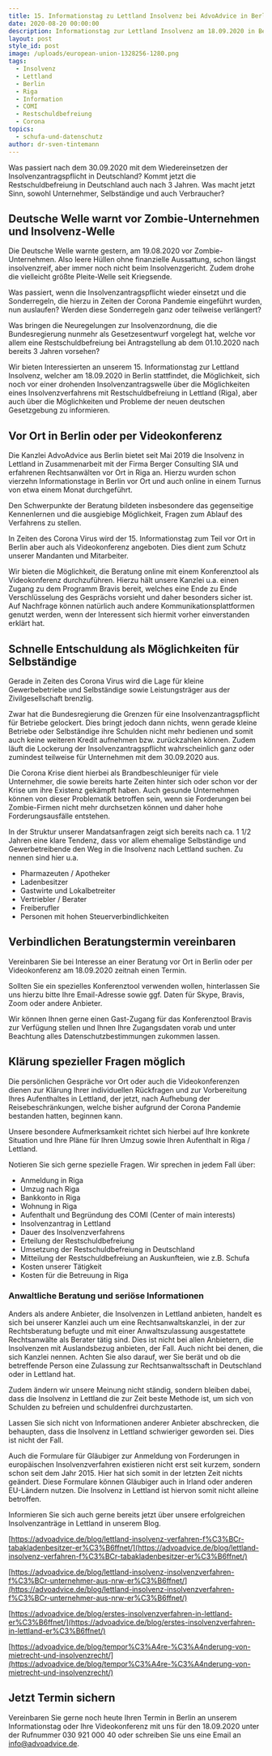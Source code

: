 ```yaml
---
title: 15. Informationstag zu Lettland Insolvenz bei AdvoAdvice in Berlin
date: 2020-08-20 00:00:00
description: Informationstag zur Lettland Insolvenz am 18.09.2020 in Berlin bei AdvoAdvice.
layout: post
style_id: post
image: /uploads/european-union-1328256-1280.png
tags:
  - Insolvenz
  - Lettland
  - Berlin
  - Riga
  - Information
  - COMI
  - Restschuldbefreiung
  - Corona
topics:
  - schufa-und-datenschutz
author: dr-sven-tintemann
---
```


Was passiert nach dem 30.09.2020 mit dem Wiedereinsetzen der Insolvenzantragspflicht in Deutschland? Kommt jetzt die Restschuldbefreiung in Deutschland auch nach 3 Jahren. Was macht jetzt Sinn, sowohl Unternehmer, Selbständige und auch Verbraucher?

## Deutsche Welle warnt vor Zombie-Unternehmen und Insolvenz-Welle

Die Deutsche Welle warnte gestern, am 19.08.2020 vor Zombie-Unternehmen. Also leere Hüllen ohne finanzielle Aussattung, schon längst insolvenzreif, aber immer noch nicht beim Insolvenzgericht. Zudem drohe die vielleicht grö&szlig;te Pleite-Welle seit Kriegsende.

Was passiert, wenn die Insolvenzantragspflicht wieder einsetzt und die Sonderregeln, die hierzu in Zeiten der Corona Pandemie eingeführt wurden, nun auslaufen? Werden diese Sonderregeln ganz oder teilweise verlängert?&nbsp;

Was bringen die Neuregelungen zur Insolvenzordnung, die die Bundesregierung nunmehr als Gesetzesentwurf vorgelegt hat, welche vor allem eine Restschuldbefreiung bei Antragstellung ab dem 01.10.2020 nach bereits 3 Jahren vorsehen?

Wir bieten Interessierten an unserem 15. Informationstag zur Lettland Insolvenz, welcher am 18.09.2020 in Berlin stattfindet, die Möglichkeit, sich noch vor einer drohenden Insolvenzantragswelle über die Möglichkeiten eines Insolvenzverfahrens mit Restschuldbefreiung in Lettland (Riga), aber auch über die Möglichkeiten und Probleme der neuen deutschen Gesetzgebung zu informieren.&nbsp;

## Vor Ort in Berlin oder per Videokonferenz&nbsp;

Die Kanzlei AdvoAdvice aus Berlin bietet seit Mai 2019 die Insolvenz in Lettland in Zusammenarbeit mit der Firma Berger Consulting SIA und erfahrenen Rechtsanwälten vor Ort in Riga an. Hierzu wurden schon vierzehn Informationstage in Berlin vor Ort und auch online in einem Turnus von etwa einem Monat durchgeführt.&nbsp;

Den Schwerpunkte der Beratung bildeten insbesondere das gegenseitige Kennenlernen und die ausgiebige Möglichkeit, Fragen zum Ablauf des Verfahrens zu stellen.

In Zeiten des Corona Virus wird der 15. Informationstag zum Teil vor Ort in Berlin aber auch als Videokonferenz angeboten. Dies dient zum Schutz unserer Mandanten und Mitarbeiter.&nbsp;

Wir bieten die Möglichkeit, die Beratung online mit einem Konferenztool als Videokonferenz durchzuführen. Hierzu hält unsere Kanzlei u.a. einen Zugang zu dem Programm Bravis bereit, welches eine Ende zu Ende Verschlüsselung des Gesprächs vorsieht und daher besonders sicher ist. Auf Nachfrage können natürlich auch andere Kommunikationsplattformen genutzt werden, wenn der Interessent sich hiermit vorher einverstanden erklärt hat.&nbsp;

## Schnelle Entschuldung als Möglichkeiten für Selbständige&nbsp;

Gerade in Zeiten des Corona Virus wird die Lage für kleine Gewerbebetriebe und Selbständige sowie Leistungsträger aus der Zivilgesellschaft brenzlig.

Zwar hat die Bundesregierung die Grenzen für eine Insolvenzantragspflicht für Betriebe gelockert. Dies bringt jedoch dann nichts, wenn gerade kleine Betriebe oder Selbständige ihre Schulden nicht mehr bedienen und somit auch keine weiteren Kredit aufnehmen bzw. zurückzahlen können. Zudem läuft die Lockerung der Insolvenzantragspflicht wahrscheinlich ganz oder zumindest teilweise für Unternehmen mit dem 30.09.2020 aus.&nbsp;

Die Corona Krise dient hierbei als Brandbeschleuniger für viele Unternehmer, die sowie bereits harte Zeiten hinter sich oder schon vor der Krise um ihre Existenz gekämpft haben. Auch gesunde Unternehmen können von dieser Problematik betroffen sein, wenn sie Forderungen bei Zombie-Firmen nicht mehr durchsetzen können und daher hohe Forderungsausfälle entstehen.&nbsp;

In der Struktur unserer Mandatsanfragen zeigt sich bereits nach ca. 1 1/2 Jahren eine klare Tendenz, dass vor allem ehemalige Selbständige und Gewerbetreibende den Weg in die Insolvenz nach Lettland suchen. Zu nennen sind hier u.a.

* Pharmazeuten / Apotheker
* Ladenbesitzer
* Gastwirte und Lokalbetreiter
* Vertriebler / Berater
* Freiberufler
* Personen mit hohen Steuerverbindlichkeiten

## Verbindlichen Beratungstermin vereinbaren

Vereinbaren Sie bei Interesse an einer Beratung vor Ort in Berlin oder per Videokonferenz am 18.09.2020 zeitnah einen Termin.&nbsp;

Sollten Sie ein spezielles Konferenztool verwenden wollen, hinterlassen Sie uns hierzu bitte Ihre Email-Adresse sowie ggf. Daten für Skype, Bravis, Zoom oder andere Anbieter.

Wir können Ihnen gerne einen Gast-Zugang für das Konferenztool Bravis zur Verfügung stellen und Ihnen Ihre Zugangsdaten vorab und unter Beachtung alles Datenschutzbestimmungen zukommen lassen.&nbsp;

## Klärung spezieller Fragen möglich

Die persönlichen Gespräche vor Ort oder auch die Videokonferenzen dienen zur Klärung Ihrer individuellen Rückfragen und zur Vorbereitung Ihres Aufenthaltes in Lettland, der jetzt, nach Aufhebung der Reisebeschränkungen, welche bisher aufgrund der Corona Pandemie bestanden hatten, beginnen kann.&nbsp;

Unsere besondere Aufmerksamkeit richtet sich hierbei auf Ihre konkrete Situation und Ihre Pläne für Ihren Umzug sowie Ihren Aufenthalt in Riga / Lettland.

Notieren Sie sich gerne spezielle Fragen. Wir sprechen in jedem Fall über:

* Anmeldung in Riga
* Umzug nach Riga
* Bankkonto in Riga
* Wohnung in Riga
* Aufenthalt und Begründung des COMI (Center of main interests)
* Insolvenzantrag in Lettland
* Dauer des Insolvenzverfahrens
* Erteilung der Restschuldbefreiung
* Umsetzung der Restschuldbefreiung in Deutschland
* Mitteilung der Restschuldbefreiung an Auskunfteien, wie z.B. Schufa
* Kosten unserer Tätigkeit
* Kosten für die Betreuung in Riga

### Anwaltliche Beratung und seriöse Informationen

Anders als andere Anbieter, die Insolvenzen in Lettland anbieten, handelt es sich bei unserer Kanzlei auch um eine Rechtsanwaltskanzlei, in der zur Rechtsberatung befugte und mit einer Anwaltszulassung ausgestattete Rechtsanwälte als Berater tätig sind. Dies ist nicht bei allen Anbietern, die Insolvenzen mit Auslandsbezug anbieten, der Fall. Auch nicht bei denen, die sich Kanzlei nennen. Achten Sie also darauf, wer Sie berät und ob die betreffende Person eine Zulassung zur Rechtsanwaltsschaft in Deutschland oder in Lettland hat.&nbsp;

Zudem ändern wir unsere Meinung nicht ständig, sondern bleiben dabei, dass die Insolvenz in Lettland die zur Zeit beste Methode ist, um sich von Schulden zu befreien und schuldenfrei durchzustarten.&nbsp;

Lassen Sie sich nicht von Informationen anderer Anbieter abschrecken, die behaupten, dass die Insolvenz in Lettland schwieriger geworden sei. Dies ist nicht der Fall.

Auch die Formulare für Gläubiger zur Anmeldung von Forderungen in europäischen Insolvenzverfahren existieren nicht erst seit kurzem, sondern schon seit dem Jahr 2015. Hier hat sich somit in der letzten Zeit nichts geändert. Diese Formulare können Gläubiger auch in Irland oder anderen EU-Ländern nutzen. Die Insolvenz in Lettland ist hiervon somit nicht alleine betroffen.&nbsp;

Informieren Sie sich auch gerne bereits jetzt über unsere erfolgreichen&nbsp; Insolvenzanträge in Lettland in unserem Blog.

[https://advoadvice.de/blog/lettland-insolvenz-verfahren-f%C3%BCr-tabakladenbesitzer-er%C3%B6ffnet/](https://advoadvice.de/blog/lettland-insolvenz-verfahren-f%C3%BCr-tabakladenbesitzer-er%C3%B6ffnet/)

[https://advoadvice.de/blog/lettland-insolvenz-insolvenzverfahren-f%C3%BCr-unternehmer-aus-nrw-er%C3%B6ffnet/](https://advoadvice.de/blog/lettland-insolvenz-insolvenzverfahren-f%C3%BCr-unternehmer-aus-nrw-er%C3%B6ffnet/)

[https://advoadvice.de/blog/erstes-insolvenzverfahren-in-lettland-er%C3%B6ffnet/](https://advoadvice.de/blog/erstes-insolvenzverfahren-in-lettland-er%C3%B6ffnet/)

[https://advoadvice.de/blog/tempor%C3%A4re-%C3%A4nderung-von-mietrecht-und-insolvenzrecht/](https://advoadvice.de/blog/tempor%C3%A4re-%C3%A4nderung-von-mietrecht-und-insolvenzrecht/)

## Jetzt Termin sichern

Vereinbaren Sie gerne noch heute Ihren Termin in Berlin an unserem Informationstag oder Ihre Videokonferenz mit uns für den 18.09.2020 unter der Rufnummer 030 921 000 40 oder schreiben Sie uns eine Email an info@advoadvice.de.